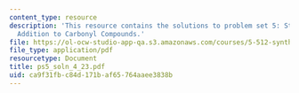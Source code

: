 ```yaml
---
content_type: resource
description: 'This resource contains the solutions to problem set 5: Stereocontrolled
  Addition to Carbonyl Compounds.'
file: https://ol-ocw-studio-app-qa.s3.amazonaws.com/courses/5-512-synthetic-organic-chemistry-ii-spring-2005/ca9f31fbc84d171baf65764aaee3838b_ps5_soln_4_23.pdf
file_type: application/pdf
resourcetype: Document
title: ps5_soln_4_23.pdf
uid: ca9f31fb-c84d-171b-af65-764aaee3838b
---
```

